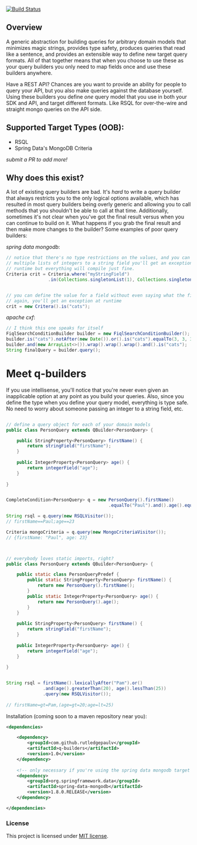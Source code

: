 [![Build Status](https://travis-ci.org/RutledgePaulV/q-builders.svg)](https://travis-ci.org/RutledgePaulV/q-builders)

## Overview

A generic abstraction for building queries for arbitrary domain models that minimizes
magic strings, provides type safety, produces queries that read like a sentence,
and provides an extensible way to define new target query formats. All of that together means that 
when you choose to use these as your query builders you only need to map fields once and 
use these builders anywhere. 

Have a REST API? Chances are you want to provide an ability for people to query your API, but you
also make queries against the database yourself. Using these builders you define *one* query model
that you use in both your SDK and API, and target different formats. Like RSQL for over-the-wire
and straight mongo queries on the API side.


## Supported Target Types (OOB):
- RSQL
- Spring Data's MongoDB Criteria

_submit a PR to add more!_


## Why does this exist?
A lot of existing query builders are bad. It's *hard* to write a query builder that always restricts you to the
only logical options available, which has resulted in most query builders being overly generic and allowing you to 
call methods that you shouldn't be able to call at that time. Additionally, sometimes it's not clear when
you've got the final result versus when you can continue to build on it. What happens if you grab the final
result and then make more changes to the builder? Some examples of poor query builders:


*spring data mongodb*:

```java
// notice that there's no type restrictions on the values, and you can pass 
// multiple lists of integers to a string field you'll get an exception at 
// runtime but everything will compile just fine.
Criteria crit = Criteria.where("myStringField")
                .in(Collections.singletonList(1), Collections.singletonList(2));


// you can define the value for a field without even saying what the field is. huh?
// again, you'll get an exception at runtime
crit = new Critera().is("cats");
```


*apache cxf*:
```java
// I think this one speaks for itself
FiqlSearchConditionBuilder builder = new FiqlSearchConditionBuilder();
builder.is("cats").notAfter(new Date()).or().is("cats").equalTo(3, 3, 3, 3, 4).query();
builder.and(new ArrayList<>()).wrap().wrap().wrap().and().is("cats");
String finalQuery = builder.query();

```


# Meet q-builders

If you use intellisense, you'll notice that you're never even given an inapplicable option at any point
as you build your queries. Also, since you define the type when you define your query model, everything
is type safe. No need to worry about someone passing an integer to a string field, etc.

```java

// define a query object for each of your domain models
public class PersonQuery extends QBuilder<PersonQuery> {

    public StringProperty<PersonQuery> firstName() {
        return stringField("firstName");
    }
    
    public IntegerProperty<PersonQuery> age() {
        return integerField("age");
    }
    
}


CompleteCondition<PersonQuery> q = new PersonQuery().firstName()
                                       .equalTo("Paul").and().age().equalTo(23);

String rsql = q.query(new RSQLVisitor()); 
// firstName==Paul;age==23

Criteria mongoCriteria = q.query(new MongoCriteriaVisitor()); 
// {firstName: "Paul", age: 23}



// everybody loves static imports, right?
public class PersonQuery extends QBuilder<PersonQuery> {

    public static class PersonQueryPredef {
        public static StringProperty<PersonQuery> firstName() {
            return new PersonQuery().firstName();
        }
        public static IntegerProperty<PersonQuery> age() {
            return new PersonQuery().age();
        }
    }
    
    public StringProperty<PersonQuery> firstName() {
        return stringField("firstName");
    }
    
    public IntegerProperty<PersonQuery> age() {
        return integerField("age");
    }
    
}


String rsql = firstName().lexicallyAfter("Pam").or()
              .and(age().greaterThan(20), age().lessThan(25))
              .query(new RSQLVisitor());
              
// firstName=gt=Pam,(age=gt=20;age=lt=25)
```


Installation (coming soon to a maven repository near you):
```xml
<dependencies>

    <dependency>
        <groupId>com.github.rutledgepaulv</groupId>
        <artifactId>q-builders</artifactId>
        <version>1.0</version>
    </dependency>
    
    <!-- only necessary if you're using the spring data mongodb target type -->
    <dependency>
        <groupId>org.springframework.data</groupId>
        <artifactId>spring-data-mongodb</artifactId>
        <version>1.8.0.RELEASE</version>
    </dependency>

</dependencies>
```


### License

This project is licensed under [MIT license](http://opensource.org/licenses/MIT).